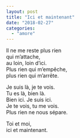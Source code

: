 ```yaml
---
layout: post
title: "Ici et maintenant"
date: "2018-02-27"
categories:
  - "amore"
---
```


Il ne me reste plus rien  
qui m’attache,  
au loin, loin d’ici.  
Plus rien qui m’empêche,  
plus rien qui m’arrête.  

Je suis là, je te vois.  
Tu es là, bien là.  
Bien ici. Je suis ici.  
Je te vois, tu me vois.  
Plus rien ne nous sépare.  

Toi et moi,  
ici et maintenant.  
